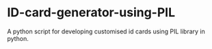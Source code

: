 # ID-card-generator-using-PIL
A python script for developing customised id cards using PIL library in python.
